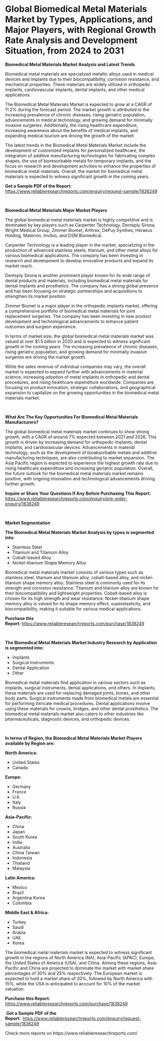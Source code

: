 <p><h1>Global Biomedical Metal Materials Market by Types, Applications, and Major Players, with Regional Growth Rate Analysis and Development Situation, from 2024 to 2031</h1></p><p><strong>Biomedical Metal Materials Market Analysis and Latest Trends</strong></p>
<p><p>Biomedical metal materials are specialized metallic alloys used in medical devices and implants due to their biocompatibility, corrosion resistance, and mechanical properties. These materials are widely utilized in orthopedic implants, cardiovascular implants, dental implants, and other medical applications.</p><p>The Biomedical Metal Materials Market is expected to grow at a CAGR of 11.2% during the forecast period. The market growth is attributed to the increasing prevalence of chronic diseases, rising geriatric population, advancements in medical technology, and growing demand for minimally invasive surgeries. Additionally, the rising healthcare expenditure, increasing awareness about the benefits of medical implants, and expanding medical tourism are driving the growth of the market.</p><p>The latest trends in the Biomedical Metal Materials Market include the development of customized implants for personalized healthcare, the integration of additive manufacturing technologies for fabricating complex shapes, the use of bioresorbable metals for temporary implants, and the focus on research and development activities to enhance the properties of biomedical metal materials. Overall, the market for biomedical metal materials is expected to witness significant growth in the coming years.</p></p>
<p><strong>Get a Sample PDF of the Report:&nbsp;</strong> <a href="https://www.reliableresearchreports.com/enquiry/request-sample/1838249">https://www.reliableresearchreports.com/enquiry/request-sample/1838249</a></p>
<p>&nbsp;</p>
<p><strong>Biomedical Metal Materials Major Market Players</strong></p>
<p><p>The global biomedical metal materials market is highly competitive and is dominated by key players such as Carpenter Technology, Dentsply Sirona, Wright Medical Group, Zimmer Biomet, Arthrex, DePuy Synthes, Heraeus Holding, Materion, Invibio, and DSM Biomedical. </p><p>Carpenter Technology is a leading player in the market, specializing in the production of advanced stainless steels, titanium, and other metal alloys for various biomedical applications. The company has been investing in research and development to develop innovative products and expand its market reach. </p><p>Dentsply Sirona is another prominent player known for its wide range of dental products and materials, including biomedical metal materials for dental implants and prosthetics. The company has a strong global presence and has been focusing on strategic partnerships and acquisitions to strengthen its market position. </p><p>Zimmer Biomet is a major player in the orthopedic implants market, offering a comprehensive portfolio of biomedical metal materials for joint replacement surgeries. The company has been investing in new product development and technological advancements to enhance patient outcomes and surgeon experience. </p><p>In terms of market size, the global biomedical metal materials market was valued at over $1.5 billion in 2020 and is expected to witness significant growth in the coming years. The increasing prevalence of chronic diseases, rising geriatric population, and growing demand for minimally invasive surgeries are driving the market growth. </p><p>While the sales revenue of individual companies may vary, the overall market is expected to expand further with advancements in material science, increasing adoption of metal implants in orthopedic and dental procedures, and rising healthcare expenditure worldwide. Companies are focusing on product innovation, strategic collaborations, and geographical expansion to capitalize on the growing opportunities in the biomedical metal materials market.</p></p>
<p>&nbsp;</p>
<p><strong>What Are The Key Opportunities For Biomedical Metal Materials Manufacturers?</strong></p>
<p><p>The global biomedical metal materials market continues to show strong growth, with a CAGR of around 7% expected between 2021 and 2026. This growth is driven by increasing demand for orthopedic implants, dental implants, and cardiovascular devices. Advancements in material technology, such as the development of bioabsorbable metals and additive manufacturing techniques, are also contributing to market expansion. The Asia Pacific region is expected to experience the highest growth rate due to rising healthcare expenditure and increasing geriatric population. Overall, the future outlook for the biomedical metal materials market remains positive, with ongoing innovation and technological advancements driving further growth.</p></p>
<p><strong>Inquire or Share Your Questions If Any Before Purchasing This Report:</strong> <a href="https://www.reliableresearchreports.com/enquiry/pre-order-enquiry/1838249">https://www.reliableresearchreports.com/enquiry/pre-order-enquiry/1838249</a></p>
<p>&nbsp;</p>
<p><strong>Market Segmentation</strong></p>
<p><strong>The Biomedical Metal Materials Market Analysis by types is segmented into:</strong></p>
<p><ul><li>Stainless Steel</li><li>Titanium and Titanium Alloy</li><li>Cobalt-based Alloy</li><li>Nickel-titanium Shape Memory Alloy</li></ul></p>
<p><p>Biomedical metal materials market consists of various types such as stainless steel, titanium and titanium alloy, cobalt-based alloy, and nickel-titanium shape memory alloy. Stainless steel is commonly used for its strength and corrosion resistance. Titanium and titanium alloy are known for their biocompatibility and lightweight properties. Cobalt-based alloy is chosen for its high strength and wear resistance. Nickel-titanium shape memory alloy is valued for its shape memory effect, superelasticity, and biocompatibility, making it suitable for various medical applications.</p></p>
<p><strong>Purchase this Report:&nbsp;</strong><a href="https://www.reliableresearchreports.com/purchase/1838249">https://www.reliableresearchreports.com/purchase/1838249</a></p>
<p>&nbsp;</p>
<p><strong>The Biomedical Metal Materials Market Industry Research by Application is segmented into:</strong></p>
<p><ul><li>Implants</li><li>Surgical Instruments</li><li>Dental Application</li><li>Other</li></ul></p>
<p><p>Biomedical metal materials find application in various sectors such as implants, surgical instruments, dental applications, and others. In implants, these materials are used for replacing damaged joints, bones, and other body parts. Surgical instruments made from biomedical metals are essential for performing intricate medical procedures. Dental applications involve using these materials for crowns, bridges, and other dental prosthetics. The biomedical metal materials market also caters to other industries like pharmaceuticals, diagnostic devices, and orthopedic devices.</p></p>
<p>&nbsp;</p>
<p><strong>In terms of Region, the Biomedical Metal Materials Market Players available by Region are:</strong></p>
<p>
    <p> <strong> North America: </strong>
        <ul>
            <li>United States</li>
            <li>Canada</li>
        </ul>
        </p> 
    <p> <strong> Europe: </strong>
        <ul>
            <li>Germany</li>
            <li>France</li>
            <li>U.K.</li>
            <li>Italy</li>
            <li>Russia</li>
        </ul>
        </p> 
    <p> <strong> Asia-Pacific: </strong>
        <ul>
            <li>China</li>
            <li>Japan</li>
            <li>South Korea</li>
            <li>India</li>
            <li>Australia</li>
            <li>China Taiwan</li>
            <li>Indonesia</li>
            <li>Thailand</li>
            <li>Malaysia</li>
        </ul>
        </p> 
    <p> <strong> Latin America: </strong>
        <ul>
            <li>Mexico</li>
            <li>Brazil</li>
            <li>Argentina Korea</li>
            <li>Colombia</li>
        </ul>
        </p> 
    <p> <strong> Middle East & Africa: </strong>
        <ul>
            <li>Turkey</li>
            <li>Saudi</li>
            <li>Arabia</li>
            <li>UAE</li>
            <li>Korea</li>
        </ul>
    </p>
    </p>
<p><p>The biomedical metal materials market is expected to witness significant growth in the regions of North America (NA), Asia-Pacific (APAC), Europe, the United States of America (USA), and China. Among these regions, Asia-Pacific and China are projected to dominate the market with market share percentages of 30% and 25% respectively. The European market is expected to hold a market share of 20%, followed by North America with 15%, while the USA is anticipated to account for 10% of the market valuation.</p></p>
<p><strong>Purchase this Report: </strong><a href="https://www.reliableresearchreports.com/purchase/1838249">https://www.reliableresearchreports.com/purchase/1838249</a></p>
<p>&nbsp;<strong>Get a Sample PDF of the Report:&nbsp;&nbsp;</strong><a href="https://www.reliableresearchreports.com/enquiry/request-sample/1838249">https://www.reliableresearchreports.com/enquiry/request-sample/1838249</a></p>
<p><strong></strong></p>
<p>Check more reports on https://www.reliableresearchreports.com/</p>
